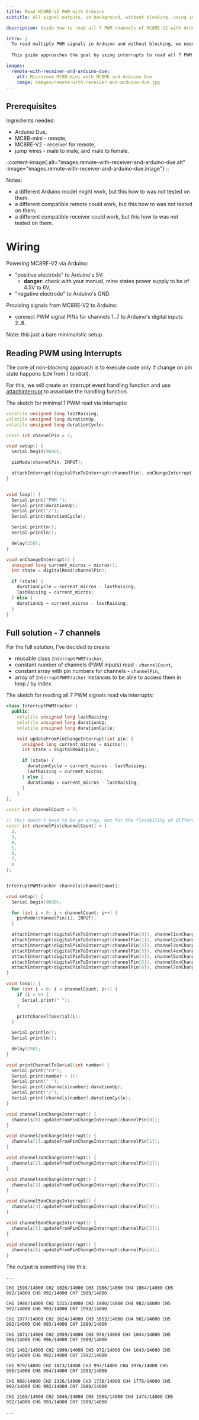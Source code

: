 ```yaml
---
title: Read MC8RE-V2 PWM with Arduino 
subtitle: All signal outputs, in background, without blocking, using interrupts

description: Guide how to read all 7 PWM channels of MC8RE-V2 with Arduino without using blocking calls the main loop.

intro: |
  To read multiple PWM signals in Arduino and without blocking, we need to go beyond pulseIn function, which reads only one PWM input and blocks the loop's execution until completion of PWM read.
  
  This guide approaches the goal by using interrupts to read all 7 PWM signals from MC8RE without blocking the execution of the loop - by storing timestamps about pin state changes and derived durations with tiny interrupt handling functions, called Interrupt Service Routines.

images:
  remote-with-receiver-and-arduino-due:
    alt: Microzone MC8B-mini with MC8RE and Arduino Due
    image: images/remote-with-receiver-and-arduino-due.jpg
---
```


## Prerequisites

Ingredients needed:

- Arduino Due,
- MC8B-mini - remote,
- MC8RE-V2 - receiver for remote,
- jump wires - male to male, and male to female.

::content-image{:alt="images.remote-with-receiver-and-arduino-due.alt" :image="images.remote-with-receiver-and-arduino-due.image"}
::

Notes:

- a different Arduino model might work, but this how to was not tested on them.
- a different compatible remote could work, but this how to was not tested on them.
- a different compatible receiver could work, but this how to was not tested on them.

# Wiring

Powering MC8RE-V2 via Arduino:

- "positive electrode" to Arduino's 5V:
  - **danger:** check with your manual, mine states power supply to be of 4.5V to 6V,
- "negative electrode" to Arduino's GND.

Providing signals from MC8RE-V2 to Arduino:

- connect PWM signal PINs for channels 1..7 to Arduino's digital inputs 2..8. 

Note: this just a bare minimalistic setup. 

## Reading PWM using Interrupts

The core of non-blocking approach is to execute code only if change on pin state happens (`LOW` from / to `HIGH`).

For this, we will create an interrupt event handling function and use [attachInterrupt](https://reference.arduino.cc/reference/en/language/functions/external-interrupts/attachinterrupt/) to associate the handling function.

The sketch for minimal 1 PWM read via interrupts:

```cpp
volatile unsigned long lastRaising;
volatile unsigned long durationUp;
volatile unsigned long durationCycle;

const int channelPin = 2;

void setup() {
  Serial.begin(9600);

  pinMode(channelPin, INPUT);

  attachInterrupt(digitalPinToInterrupt(channelPin), onChangeInterrupt, CHANGE);
}


void loop() {
  Serial.print("PWM ");
  Serial.print(durationUp);
  Serial.print("/");
  Serial.print(durationCycle);

  Serial.println();
  Serial.println();

  delay(250);
}

void onChangeInterrupt() {
  unsigned long current_micros = micros();
  int state = digitalRead(channelPin);

  if (state) {
    durationCycle = current_micros - lastRaising;
    lastRaising = current_micros;
  } else {
    durationUp = current_micros - lastRaising;
  }
}
```

## Full solution - 7 channels

For the full solution, I've decided to create:

- reusable class `InterruptPWMTracker`,
- constant number of channels (PWM inputs) read - `channelCount`,
- constant array with pin numbers for channels - `channelPin`,
- array of `InterruptPWMTracker` instances to be able to access them in loop / by index.

The sketch for reading all 7 PWM signals read via interrupts:

```cpp
class InterruptPWMTracker {
  public:
    volatile unsigned long lastRaising;
    volatile unsigned long durationUp;
    volatile unsigned long durationCycle;

    void updateFromPinChangeInterrupt(int pin) {
      unsigned long current_micros = micros();
      int state = digitalRead(pin);

      if (state) {
        durationCycle = current_micros - lastRaising;
        lastRaising = current_micros;
      } else {
        durationUp = current_micros - lastRaising;
      }
    }
};

const int channelCount = 7;

// this doesn't need to be an array, but for the flexibility of different wiring needs
const int channelPin[channelCount] = {
  2,
  3,
  4,
  5,
  6,
  7,
  8
};


InterruptPWMTracker channels[channelCount];

void setup() {
  Serial.begin(9600);

  for (int i = 0; i < channelCount; i++) {
    pinMode(channelPin[i], INPUT);
  }

  attachInterrupt(digitalPinToInterrupt(channelPin[0]), channel1onChangeInterrupt, CHANGE);
  attachInterrupt(digitalPinToInterrupt(channelPin[1]), channel2onChangeInterrupt, CHANGE);
  attachInterrupt(digitalPinToInterrupt(channelPin[2]), channel3onChangeInterrupt, CHANGE);
  attachInterrupt(digitalPinToInterrupt(channelPin[3]), channel4onChangeInterrupt, CHANGE);
  attachInterrupt(digitalPinToInterrupt(channelPin[4]), channel5onChangeInterrupt, CHANGE);
  attachInterrupt(digitalPinToInterrupt(channelPin[5]), channel6onChangeInterrupt, CHANGE);
  attachInterrupt(digitalPinToInterrupt(channelPin[6]), channel7onChangeInterrupt, CHANGE);
}

void loop() {
  for (int i = 0; i < channelCount; i++) {
    if (i > 0) {
      Serial.print(" ");
    }

    printChannelToSerial(i);
  }

  Serial.println();
  Serial.println();

  delay(250);
}

void printChannelToSerial(int number) {
  Serial.print("CH");
  Serial.print(number + 1);
  Serial.print(" ");
  Serial.print(channels[number].durationUp);
  Serial.print("/");
  Serial.print(channels[number].durationCycle);
}

void channel1onChangeInterrupt() {
  channels[0].updateFromPinChangeInterrupt(channelPin[0]);
}

void channel2onChangeInterrupt() {
  channels[1].updateFromPinChangeInterrupt(channelPin[1]);
}

void channel3onChangeInterrupt() {
  channels[2].updateFromPinChangeInterrupt(channelPin[2]);
}

void channel4onChangeInterrupt() {
  channels[3].updateFromPinChangeInterrupt(channelPin[3]);
}

void channel5onChangeInterrupt() {
  channels[4].updateFromPinChangeInterrupt(channelPin[4]);
}

void channel6onChangeInterrupt() {
  channels[5].updateFromPinChangeInterrupt(channelPin[5]);
}

void channel7onChangeInterrupt() {
  channels[6].updateFromPinChangeInterrupt(channelPin[6]);
}
```

The output is something like this:

```log
...

CH1 1599/14000 CH2 1026/14000 CH3 1986/14000 CH4 1064/14000 CH5 992/14000 CH6 992/14000 CH7 1989/14000

CH1 1980/14000 CH2 1315/14000 CH3 1980/14000 CH4 982/14000 CH5 992/14000 CH6 993/14000 CH7 1993/14000

CH1 1977/14000 CH2 1624/14000 CH3 1653/14000 CH4 981/14000 CH5 992/14000 CH6 993/14000 CH7 1989/14000

CH1 1871/14000 CH2 1959/14000 CH3 976/14000 CH4 1044/14000 CH5 996/14000 CH6 996/14000 CH7 1989/14000

CH1 1482/14000 CH2 1999/14000 CH3 972/14000 CH4 1643/14000 CH5 993/14000 CH6 992/14000 CH7 1992/14000

CH1 979/14000 CH2 1873/14000 CH3 997/14000 CH4 1976/14000 CH5 995/14000 CH6 994/14000 CH7 1993/14000

CH1 988/14000 CH2 1326/14000 CH3 1738/14000 CH4 1776/14000 CH5 992/14000 CH6 992/14000 CH7 1989/14000

CH1 1169/14000 CH2 1046/14000 CH3 1984/14000 CH4 1474/14000 CH5 992/14000 CH6 993/14000 CH7 1989/14000

...
```
